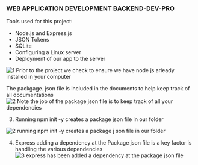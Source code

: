 ### WEB APPLICATION DEVELOPMENT BACKEND-DEV-PRO
 Tools used for this project:
- Node.js and Express.js
- JSON Tokens
- SQLite
- Configuring a Linux server
- Deployment of our app to the server
  
![1  Prior to the project we check to ensure we have node js arleady installed in your computer](https://github.com/user-attachments/assets/11a5063f-2f44-492a-b44f-a724e860e9eb)


The packgage. json file is included in the documents to help keep track of all documentations
![2  Note the job of the package json file is to keep track of all your dependencies](https://github.com/user-attachments/assets/4a8ddeeb-b139-49ed-a12f-15cb85924e21)

3. Running npm init -y creates a package json file in our folder

  ![2  running npm init -y creates a package j son file in our folder](https://github.com/user-attachments/assets/c8d81cad-56e2-430e-9f22-d19f57dc1a2a)

4. Express adding a dependency at the Package json file is a key factor is handling the various dependencies
   ![3  express has been added a dependency at the package json file](https://github.com/user-attachments/assets/c03aeef4-7cfb-4514-aa44-fee6b1943cf0)
  
